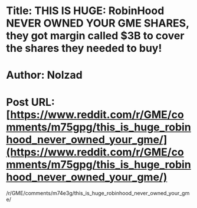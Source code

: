 # Title: THIS IS HUGE: RobinHood NEVER OWNED YOUR GME SHARES, they got margin called $3B to cover the shares they needed to buy!
# Author: Nolzad
# Post URL: [https://www.reddit.com/r/GME/comments/m75gpg/this_is_huge_robinhood_never_owned_your_gme/](https://www.reddit.com/r/GME/comments/m75gpg/this_is_huge_robinhood_never_owned_your_gme/)


/r/GME/comments/m74e3g/this_is_huge_robinhood_never_owned_your_gme/